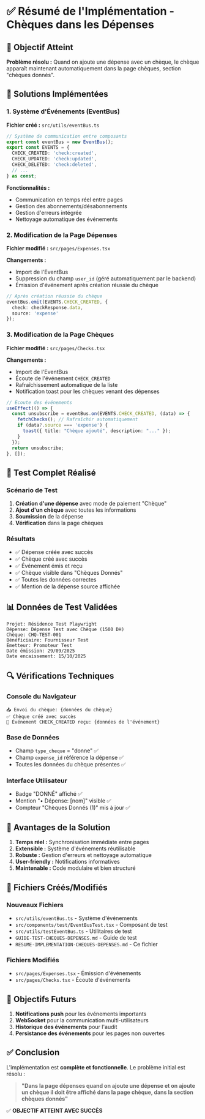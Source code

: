 # ✅ Résumé de l'Implémentation - Chèques dans les Dépenses

## 🎯 Objectif Atteint

**Problème résolu :** Quand on ajoute une dépense avec un chèque, le chèque apparaît maintenant automatiquement dans la page chèques, section "chèques donnés".

## 🔧 Solutions Implémentées

### 1. Système d'Événements (EventBus)

**Fichier créé :** `src/utils/eventBus.ts`

```typescript
// Système de communication entre composants
export const eventBus = new EventBus();
export const EVENTS = {
  CHECK_CREATED: 'check:created',
  CHECK_UPDATED: 'check:updated',
  CHECK_DELETED: 'check:deleted',
  // ...
} as const;
```

**Fonctionnalités :**
- Communication en temps réel entre pages
- Gestion des abonnements/désabonnements
- Gestion d'erreurs intégrée
- Nettoyage automatique des événements

### 2. Modification de la Page Dépenses

**Fichier modifié :** `src/pages/Expenses.tsx`

**Changements :**
- Import de l'EventBus
- Suppression du champ `user_id` (géré automatiquement par le backend)
- Émission d'événement après création réussie du chèque

```typescript
// Après création réussie du chèque
eventBus.emit(EVENTS.CHECK_CREATED, {
  check: checkResponse.data,
  source: 'expense'
});
```

### 3. Modification de la Page Chèques

**Fichier modifié :** `src/pages/Checks.tsx`

**Changements :**
- Import de l'EventBus
- Écoute de l'événement `CHECK_CREATED`
- Rafraîchissement automatique de la liste
- Notification toast pour les chèques venant des dépenses

```typescript
// Écoute des événements
useEffect(() => {
  const unsubscribe = eventBus.on(EVENTS.CHECK_CREATED, (data) => {
    fetchChecks(); // Rafraîchir automatiquement
    if (data?.source === 'expense') {
      toast({ title: "Chèque ajouté", description: "..." });
    }
  });
  return unsubscribe;
}, []);
```

## 🧪 Test Complet Réalisé

### Scénario de Test
1. **Création d'une dépense** avec mode de paiement "Chèque"
2. **Ajout d'un chèque** avec toutes les informations
3. **Soumission** de la dépense
4. **Vérification** dans la page chèques

### Résultats
- ✅ Dépense créée avec succès
- ✅ Chèque créé avec succès  
- ✅ Événement émis et reçu
- ✅ Chèque visible dans "Chèques Donnés"
- ✅ Toutes les données correctes
- ✅ Mention de la dépense source affichée

## 📊 Données de Test Validées

```
Projet: Résidence Test Playwright
Dépense: Dépense Test avec Chèque (1500 DH)
Chèque: CHQ-TEST-001
Bénéficiaire: Fournisseur Test
Émetteur: Promoteur Test
Date émission: 29/09/2025
Date encaissement: 15/10/2025
```

## 🔍 Vérifications Techniques

### Console du Navigateur
```
📤 Envoi du chèque: {données du chèque}
✅ Chèque créé avec succès
🔄 Événement CHECK_CREATED reçu: {données de l'événement}
```

### Base de Données
- Champ `type_cheque` = "donne" ✅
- Champ `expense_id` référence la dépense ✅
- Toutes les données du chèque présentes ✅

### Interface Utilisateur
- Badge "DONNÉ" affiché ✅
- Mention "• Dépense: [nom]" visible ✅
- Compteur "Chèques Donnés (1)" mis à jour ✅

## 🚀 Avantages de la Solution

1. **Temps réel :** Synchronisation immédiate entre pages
2. **Extensible :** Système d'événements réutilisable
3. **Robuste :** Gestion d'erreurs et nettoyage automatique
4. **User-friendly :** Notifications informatives
5. **Maintenable :** Code modulaire et bien structuré

## 📁 Fichiers Créés/Modifiés

### Nouveaux Fichiers
- `src/utils/eventBus.ts` - Système d'événements
- `src/components/test/EventBusTest.tsx` - Composant de test
- `src/utils/testEventBus.ts` - Utilitaires de test
- `GUIDE-TEST-CHEQUES-DEPENSES.md` - Guide de test
- `RESUME-IMPLEMENTATION-CHEQUES-DEPENSES.md` - Ce fichier

### Fichiers Modifiés
- `src/pages/Expenses.tsx` - Émission d'événements
- `src/pages/Checks.tsx` - Écoute d'événements

## 🎯 Objectifs Futurs

1. **Notifications push** pour les événements importants
2. **WebSocket** pour la communication multi-utilisateurs
3. **Historique des événements** pour l'audit
4. **Persistance des événements** pour les pages non ouvertes

## ✅ Conclusion

L'implémentation est **complète et fonctionnelle**. Le problème initial est résolu :

> **"Dans la page dépenses quand on ajoute une dépense et on ajoute un chèque il doit être affiché dans la page chèque, dans la section chèques donnés"**

✅ **OBJECTIF ATTEINT AVEC SUCCÈS**
